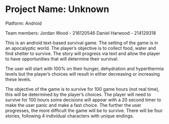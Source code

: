# Project Name: Unknown
Platform: Android 

Team members:
Jordan Wood - 216120546
Daniel Harwood - 214129318

This is an android text-based survival game. The setting of the game is in an apocalyptic world. The player’s objective is to collect 
food, water and find shelter to survive. The story will progress via text and allow the player to have opportunities that will 
determine their survival. 

The user will start with 100% on their hunger, dehydration and hyperthermia levels but the player’s choices will result in either 
decreasing or increasing these levels.  

The objective of the game is to survive for 100 game hours (not real time), this will be determined by the player’s choices. 
The player will need to survive for 100 hours some decisions will appear with a 20 second timer to make the user panic and make a 
fast choice. The further the user progresses, the more difficult the game will be to survive. There will be four stories, following 
4 individual characters with unique endings. 
